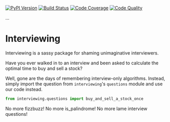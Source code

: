 [![PyPI Version][pypi-image]][pypi-url]
[![Build Status][build-image]][build-url]
[![Code Coverage][coverage-image]][coverage-url]
[![Code Quality][quality-image]][quality-url]

...

<!-- Badges -->

[pypi-image]: https://img.shields.io/pypi/v/interviewing
<!-- todo change from test -->
[pypi-url]: https://test.pypi.org/project/interviewing/
[build-image]: https://github.com/ayyjohn/interviewing/actions/workflows/build.yml/badge.svg
[build-url]: https://github.com/interviewing/interviewing/actions/workflows/build.yml
[coverage-image]: https://codecov.io/gh/ayyjohn/interviewing/branch/main/graph/badge.svg
[coverage-url]: https://codecov.io/gh/ayyjohn/interviewing
[quality-image]: https://api.codeclimate.com/v1/badges/56267f6de2f264270106/maintainability
[quality-url]: https://codeclimate.com/github/ayyjohn/interviewing/test_coverage

# Interviewing

Interviewing is a sassy package for shaming unimaginative interviewers.

Have you ever walked in to an interview and been asked to calculate the optimal time to buy and sell a stock?

Well, gone are the days of remembering interview-only algorithms. 
Instead, simply import the question from `interviewing`'s `questions` module and use our code instead.

```python
from interviewing.questions import buy_and_sell_a_stock_once
```

No more fizzbuzz! No more is_palindrome! No more lame interview questions!